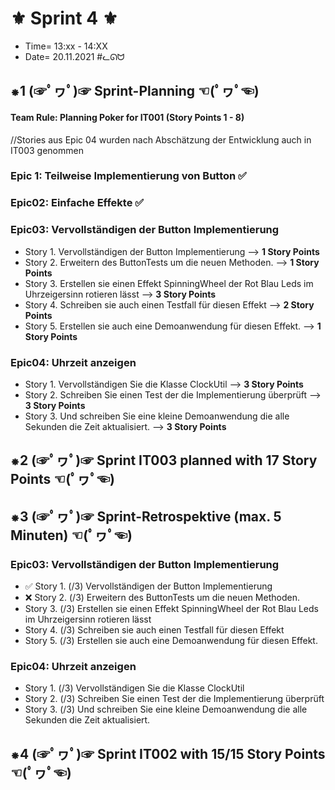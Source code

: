 # ⚜ Sprint 4 ⚜

+ Time= 13:xx - 14:XX
+ Date= 20.11.2021
#ᓚᘏᗢ


## ⁕1 (☞ﾟヮﾟ)☞ Sprint-Planning ☜(ﾟヮﾟ☜)

#### Team Rule: Planning Poker for IT001 (Story Points 1 - 8)
//Stories aus Epic 04 wurden nach Abschätzung der Entwicklung auch in IT003 genommen

### Epic 1: Teilweise Implementierung von Button ✅

### Epic02: Einfache Effekte ✅

### Epic03: Vervollständigen der Button Implementierung
+   Story 1. Vervollständigen der Button Implementierung --> **1 Story Points**
+   Story 2. Erweitern des ButtonTests um die neuen Methoden. --> **1 Story Points**
+   Story 3. Erstellen sie einen Effekt SpinningWheel der Rot Blau Leds im Uhrzeigersinn rotieren lässt --> **3 Story Points**
+   Story 4. Schreiben sie auch einen Testfall für diesen Effekt --> **2 Story Points**
+   Story 5. Erstellen sie auch eine Demoanwendung für diesen Effekt. --> **1 Story Points**

### Epic04: Uhrzeit anzeigen
+   Story 1. Vervollständigen Sie die Klasse ClockUtil --> **3 Story Points**
+   Story 2. Schreiben Sie einen Test der die Implementierung überprüft --> **3 Story Points**
+   Story 3. Und schreiben Sie eine kleine Demoanwendung die alle Sekunden die Zeit aktualisiert. --> **3 Story Points**


## ⁕2 (☞ﾟヮﾟ)☞ Sprint IT003 planned with **17** Story Points ☜(ﾟヮﾟ☜)


## ⁕3 (☞ﾟヮﾟ)☞ Sprint-Retrospektive (max. 5 Minuten)  ☜(ﾟヮﾟ☜)

### Epic03: Vervollständigen der Button Implementierung
+   ✅ Story 1. (/3) Vervollständigen der Button Implementierung
+   ❌ Story 2. (/3) Erweitern des ButtonTests um die neuen Methoden.
+   Story 3. (/3) Erstellen sie einen Effekt SpinningWheel der Rot Blau Leds im Uhrzeigersinn rotieren lässt
+   Story 4. (/3) Schreiben sie auch einen Testfall für diesen Effekt
+   Story 5. (/3) Erstellen sie auch eine Demoanwendung für diesen Effekt.

### Epic04: Uhrzeit anzeigen
+   Story 1. (/3) Vervollständigen Sie die Klasse ClockUtil
+   Story 2. (/3) Schreiben Sie einen Test der die Implementierung überprüft
+   Story 3. (/3) Und schreiben Sie eine kleine Demoanwendung die alle Sekunden die Zeit aktualisiert.

## ⁕4 (☞ﾟヮﾟ)☞ Sprint IT002 with 15/15 Story Points ☜(ﾟヮﾟ☜)